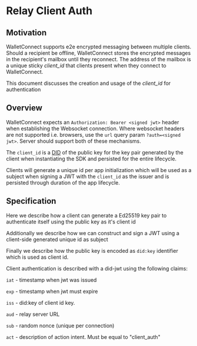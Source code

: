 # Relay Client Auth

## Motivation

WalletConnect supports e2e encrypted messaging between multiple clients.
Should a recipient be offline, WalletConnect stores the encrypted messages in the recipient's mailbox until they reconnect.
The address of the mailbox is a unique sticky _client_id_ that clients present when they connect to WalletConnect.

This document discusses the creation and usage of the _client_id_ for authentication

## Overview

WalletConnect expects an `Authorization: Bearer <signed jwt>` header when establishing the Websocket connection. Where websocket headers are not supported i.e. browsers, use the `url` query param `?auth=<signed jwt>`. Server should support both of these mechanisms.

The `client_id` is a [DID](https://www.w3.org/TR/did-core/) of the public key for the key pair generated by the client when instantiating the SDK and persisted for the entire lifecycle.

Clients will generate a unique id per app initialization which will be used as a subject when signing a JWT with the `client_id` as the issuer and is persisted through duration of the app lifecycle.

## Specification

Here we describe how a client can generate a Ed25519 key pair to authenticate itself using the public key as it's client id

Additionally we describe how we can construct and sign a JWT using a client-side generated unique id as subject

Finally we describe how the public key is encoded as `did:key` identifier which is used as client id.

Client authentication is described with a did-jwt using the following claims:

`iat` - timestamp when jwt was issued

`exp` - timestamp when jwt must expire

`iss` - did:key of client id key. 

`aud` - relay server URL

`sub` - random nonce (unique per connection)

`act` - description of action intent. Must be equal to "client_auth"

